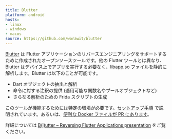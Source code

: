 ```yaml
---
title: Blutter
platform: android
hosts:
- linux
- windows
- macos
source: https://github.com/worawit/blutter
---
```


[Blutter](https://github.com/worawit/blutter) は Flutter アプリケーションのリバースエンジニアリングをサポートするために作成されたオープンソースツールです。他の Flutter ツールとは異なり、Blutter はデバイス上でアプリを実行する必要なく、libapp.so ファイルを静的に解析します。Blutter は以下のことが可能です。

- Dart オブジェクトの抽出と解析
- 命令に対する注釈の提供 (適用可能な関数名やプールオブジェクトなど)
- さらなる解析のための Frida スクリプトの生成

このツールが機能するためには特定の環境が必要です。[セットアップ手順](https://github.com/worawit/blutter?tab=readme-ov-file#environment-setup) で説明されています。あるいは、[便利な Docker ファイルが PR にあります](https://github.com/worawit/blutter/pull/50)。

詳細については [B(l)utter – Reversing Flutter Applications presentation](https://www.youtube.com/watch?v=EU3KOzNkCdI) をご覧ください。
